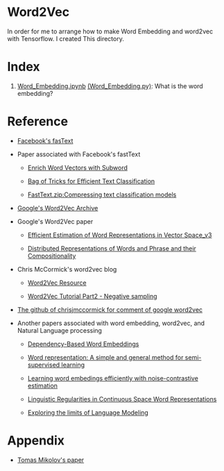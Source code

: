 # Word2Vec

  In order for me to arrange how to make Word Embedding and word2vec with Tensorflow. I created This directory. 

# Index

  01. [Word_Embedding.ipynb](https://github.com/hyunyoung2/hyunyoung2_Machine_Learning/blob/master/Tutorial/Tensorflow/03.Word2Vec/01.Word_Embedding.ipynb) [(Word_Embedding.py)](https://github.com/hyunyoung2/hyunyoung2_Machine_Learning/blob/master/Tutorial/Tensorflow/03.Word2Vec/01.Word_Embedding.py): What is the word embedding?




# Reference 

  - [Facebook's fasText](https://fasttext.cc/)

  - Paper associated with Facebook's fastText

    - [Enrich Word Vectors with Subword](https://arxiv.org/abs/1607.04606)

    - [Bag of Tricks for Efficient Text Classification](https://arxiv.org/abs/1607.01759)

    - [FastText.zip:Compressing text classification models](https://fasttext.cc/)

  - [Google's Word2Vec Archive](https://code.google.com/archive/p/word2vec/)

  - Google's Word2Vec paper

    - [Efficient Estimation of Word Representations in Vector Space_v3](https://arxiv.org/abs/1301.3781v3)

    - [Distributed Representations of Words and Phrase and their Compositionality](https://arxiv.org/abs/1310.4546)

  - Chris McCormick's word2vec blog 

    - [Word2Vec Resource](http://mccormickml.com/2016/04/27/word2vec-resources/#alex-minnaars-tutorials)

    - [Word2Vec Tutorial Part2 - Negative sampling](http://mccormickml.com/2017/01/11/word2vec-tutorial-part-2-negative-sampling/) 

  - [The github of chrisjmccormick for comment of google word2vec](https://github.com/chrisjmccormick/word2vec_commented)

  - Another papers associated with word embedding, word2vec, and Natural Language processing

    - [Dependency-Based Word Embeddings](https://levyomer.files.wordpress.com/2014/04/dependency-based-word-embeddings-acl-2014.pdf)

    - [Word representation: A simple and general method for semi-supervised learning](https://www.aclweb.org/anthology/P10-1040)

    - [Learning word embedings efficiently with noise-contrastive estimation](https://papers.nips.cc/paper/5165-learning-word-embeddings-efficiently-with-noise-contrastive-estimation.pdf)

    - [Linguistic Regularities in Continuous Space Word Representations](https://arxiv.org/abs/1103.0398)

    - [Exploring the limits of Language Modeling](https://arxiv.org/abs/1602.02410v2)

# Appendix  

  - [Tomas Mikolov's paper](http://dblp.uni-trier.de/pers/hd/m/Mikolov:Tomas?q=Tomas%20Mikolov)
